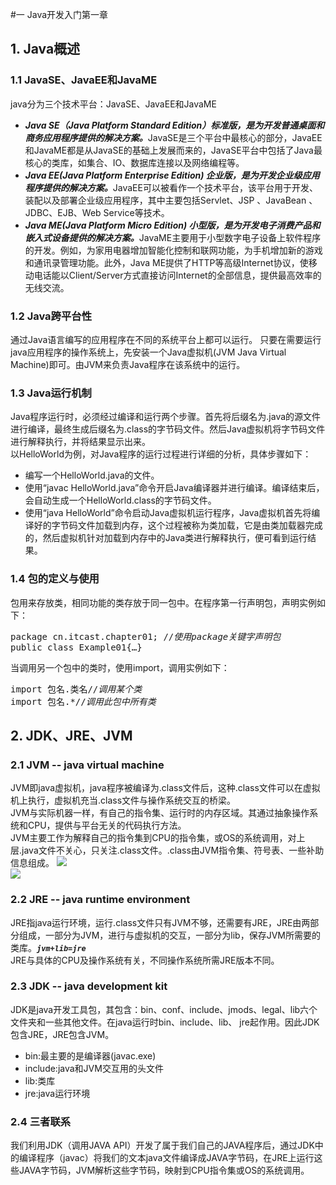 #一 Java开发入门第一章
## 1. Java概述
### 1.1 JavaSE、JavaEE和JavaME
java分为三个技术平台：JavaSE、JavaEE和JavaME<br>
* <i><b>Java SE（Java Platform Standard Edition）标准版，是为开发普通桌面和商务应用程序提供的解决方案。</b></i>JavaSE是三个平台中最核心的部分，JavaEE和JavaME都是从JavaSE的基础上发展而来的，JavaSE平台中包括了Java最核心的类库，如集合、IO、数据库连接以及网络编程等。<br>
* <i><b>Java EE(Java Platform Enterprise Edition) 企业版，是为开发企业级应用程序提供的解决方案。</b></i>JavaEE可以被看作一个技术平台，该平台用于开发、装配以及部署企业级应用程序，其中主要包括Servlet、JSP 、JavaBean 、JDBC、EJB、Web Service等技术。<br>
* <i><b>Java ME(Java Platform Micro Edition) 小型版，是为开发电子消费产品和嵌入式设备提供的解决方案。</b></i>JavaME主要用于小型数字电子设备上软件程序的开发。例如，为家用电器增加智能化控制和联网功能，为手机增加新的游戏和通讯录管理功能。此外，Java ME提供了HTTP等高级Internet协议，使移动电话能以Client/Server方式直接访问Internet的全部信息，提供最高效率的无线交流。<br>
### 1.2 Java跨平台性
通过Java语言编写的应用程序在不同的系统平台上都可以运行。
只要在需要运行java应用程序的操作系统上，先安装一个Java虚拟机(JVM Java Virtual Machine)即可。由JVM来负责Java程序在该系统中的运行。
### 1.3 Java运行机制
Java程序运行时，必须经过编译和运行两个步骤。首先将后缀名为.java的源文件进行编译，最终生成后缀名为.class的字节码文件。然后Java虚拟机将字节码文件进行解释执行，并将结果显示出来。<br>
以HelloWorld为例，对Java程序的运行过程进行详细的分析，具体步骤如下：
* 编写一个HelloWorld.java的文件。<br>
* 使用“javac HelloWorld.java”命令开启Java编译器并进行编译。编译结束后，会自动生成一个HelloWorld.class的字节码文件。<br>
* 使用“java HelloWorld”命令启动Java虚拟机运行程序，Java虚拟机首先将编译好的字节码文件加载到内存，这个过程被称为类加载，它是由类加载器完成的，然后虚拟机针对加载到内存中的Java类进行解释执行，便可看到运行结果。<br>
### 1.4 包的定义与使用
包用来存放类，相同功能的类存放于同一包中。在程序第一行声明包，声明实例如下：<br>
<pre>package cn.itcast.chapter01; //<i>使用package关键字声明包</i>
public class Example01{…}</pre>
当调用另一个包中的类时，使用import，调用实例如下：<br>
<pre>import 包名.类名//<i>调用某个类</i>
import 包名.*//<i>调用此包中所有类</i></pre>
## 2. JDK、JRE、JVM
### 2.1 JVM -- java virtual machine
JVM即java虚拟机，java程序被编译为.class文件后，这种.class文件可以在虚拟机上执行，虚拟机充当.class文件与操作系统交互的桥梁。<br>
JVM与实际机器一样，有自己的指令集、运行时的内存区域。其通过抽象操作系统和CPU，提供与平台无关的代码执行方法。<br>
JVM主要工作为解释自己的指令集到CPU的指令集，或OS的系统调用，对上层.java文件不关心，只关注.class文件。.class由JVM指令集、符号表、一些补助信息组成。
![](https://alleniverson.gitbooks.io/java-basic-introduction/content/%E7%AC%AC1%E7%AB%A0%20Java%E5%BC%80%E5%8F%91%E5%85%A5%E9%97%A8/img/jvm1.png) <br>
![](https://alleniverson.gitbooks.io/java-basic-introduction/content/%E7%AC%AC1%E7%AB%A0%20Java%E5%BC%80%E5%8F%91%E5%85%A5%E9%97%A8/img/jvm3.png) <br>
### 2.2 JRE -- java runtime environment
JRE指java运行环境，运行.class文件只有JVM不够，还需要有JRE，JRE由两部分组成，一部分为JVM，进行与虚拟机的交互，一部分为lib，保存JVM所需要的类库。<i><b>`jvm+lib=jre`</i></b><br>
JRE与具体的CPU及操作系统有关，不同操作系统所需JRE版本不同。
### 2.3 JDK -- java development kit
JDK是java开发工具包，其包含：bin、conf、include、jmods、legal、lib六个文件夹和一些其他文件。在java运行时bin、include、lib、 jre起作用。因此JDK包含JRE，JRE包含JVM。
* bin:最主要的是编译器(javac.exe)
* include:java和JVM交互用的头文件
* lib:类库
* jre:java运行环境
### 2.4 三者联系
我们利用JDK（调用JAVA API）开发了属于我们自己的JAVA程序后，通过JDK中的编译程序（javac）将我们的文本java文件编译成JAVA字节码，在JRE上运行这些JAVA字节码，JVM解析这些字节码，映射到CPU指令集或OS的系统调用。
